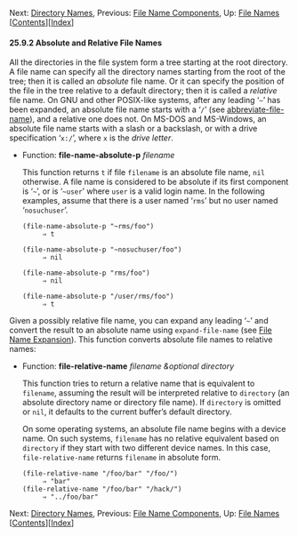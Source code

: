 <!-- This is the GNU Emacs Lisp Reference Manual
corresponding to Emacs version 27.2.

Copyright (C) 1990-1996, 1998-2021 Free Software Foundation,
Inc.

Permission is granted to copy, distribute and/or modify this document
under the terms of the GNU Free Documentation License, Version 1.3 or
any later version published by the Free Software Foundation; with the
Invariant Sections being "GNU General Public License," with the
Front-Cover Texts being "A GNU Manual," and with the Back-Cover
Texts as in (a) below.  A copy of the license is included in the
section entitled "GNU Free Documentation License."

(a) The FSF's Back-Cover Text is: "You have the freedom to copy and
modify this GNU manual.  Buying copies from the FSF supports it in
developing GNU and promoting software freedom." -->

<!-- Created by GNU Texinfo 6.7, http://www.gnu.org/software/texinfo/ -->

Next: [Directory Names](Directory-Names.html), Previous: [File Name Components](File-Name-Components.html), Up: [File Names](File-Names.html)   \[[Contents](index.html#SEC_Contents "Table of contents")]\[[Index](Index.html "Index")]

#### 25.9.2 Absolute and Relative File Names

All the directories in the file system form a tree starting at the root directory. A file name can specify all the directory names starting from the root of the tree; then it is called an *absolute* file name. Or it can specify the position of the file in the tree relative to a default directory; then it is called a *relative* file name. On GNU and other POSIX-like systems, after any leading ‘`~`’ has been expanded, an absolute file name starts with a ‘`/`’ (see [abbreviate-file-name](Directory-Names.html#abbreviate_002dfile_002dname)), and a relative one does not. On MS-DOS and MS-Windows, an absolute file name starts with a slash or a backslash, or with a drive specification ‘`x:/`’, where `x` is the *drive letter*.

*   Function: **file-name-absolute-p** *filename*

    This function returns `t` if file `filename` is an absolute file name, `nil` otherwise. A file name is considered to be absolute if its first component is ‘`~`’, or is ‘`~user`’ where `user` is a valid login name. In the following examples, assume that there is a user named ‘`rms`’ but no user named ‘`nosuchuser`’.

        (file-name-absolute-p "~rms/foo")
             ⇒ t

    <!---->

        (file-name-absolute-p "~nosuchuser/foo")
             ⇒ nil

    <!---->

        (file-name-absolute-p "rms/foo")
             ⇒ nil

    <!---->

        (file-name-absolute-p "/user/rms/foo")
             ⇒ t

Given a possibly relative file name, you can expand any leading ‘`~`’ and convert the result to an absolute name using `expand-file-name` (see [File Name Expansion](File-Name-Expansion.html)). This function converts absolute file names to relative names:

*   Function: **file-relative-name** *filename \&optional directory*

    This function tries to return a relative name that is equivalent to `filename`, assuming the result will be interpreted relative to `directory` (an absolute directory name or directory file name). If `directory` is omitted or `nil`, it defaults to the current buffer’s default directory.

    On some operating systems, an absolute file name begins with a device name. On such systems, `filename` has no relative equivalent based on `directory` if they start with two different device names. In this case, `file-relative-name` returns `filename` in absolute form.

        (file-relative-name "/foo/bar" "/foo/")
             ⇒ "bar"
        (file-relative-name "/foo/bar" "/hack/")
             ⇒ "../foo/bar"

Next: [Directory Names](Directory-Names.html), Previous: [File Name Components](File-Name-Components.html), Up: [File Names](File-Names.html)   \[[Contents](index.html#SEC_Contents "Table of contents")]\[[Index](Index.html "Index")]
